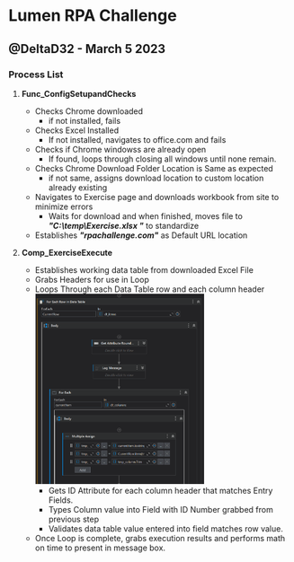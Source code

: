 # Lumen RPA Challenge
## @DeltaD32 - March 5 2023
### Process List

1. **Func_ConfigSetupandChecks** 
    - Checks Chrome downloaded
        - if not installed, fails
    - Checks Excel Installed
        - If not installed, navigates to office.com and fails
    - Checks if Chrome windowss are already open
        - If found, loops through closing all windows until none remain.
    - Checks Chrome Download Folder Location is Same as expected
        - if not same, assigns download location to custom location already existing
    - Navigates to Exercise page and downloads workbook from site to minimize errors
        - Waits for download and when finished, moves file to **_"C:\temp\Exercise.xlsx "_** to standardize
    - Establishes **_"rpachallenge.com"_** as Default URL location

2. **Comp_ExerciseExecute**
    - Establishes working data table from downloaded Excel File
    - Grabs Headers for use in Loop
    - Loops Through each Data Table row and each column header
        <br><img src="https://github.com/DeltaD32/Lumen_RPA_CHALLENGE/blob/main/Challenges/Lumen%20Challenge/Form_ENTRY/Loop%20Screenshot.png?raw=true" width="300"><br>
        - Gets ID Attribute for each column header that matches Entry Fields.
        - Types Column value into Field with ID Number grabbed from previous step 
        - Validates data table value entered into field matches row value. 
    - Once Loop is complete, grabs execution results and performs math on time to present in message box. 
    

    